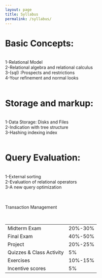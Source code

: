 ```yaml
---
layout: page
title: Syllabus
permalink: /syllabus/
---
```


<div style="text-align: left"> <h1>Basic Concepts:</h1>
<br>
1-Relational Model
<br>
2-Relational algebra and relational calculus
<br>
3-(sql) :Prospects and restrictions
<br>
4-Your refinement and normal looks
<br>
<br>
<h1>Storage and markup:</h1>
<br>
1-Data Storage: Disks and Files
<br>
2-Indication with tree structure
<br>
3-Hashing indexing index
<br>
<br>
<h1>Query Evaluation:</h1>
<br>
1-External sorting
<br>
2-Evaluation of relational operators
<br>
3-A new query optimization<br>
<br>
<br>

Transaction Management</div>
<br>

<table>
  <tr>
    <td>Midterm Exam</td>
    <td>20%-30%</td>
  </tr>
  <tr>
    <td>Final Exam</td>
    <td>40%-50%</td>
  </tr>
  <tr>
    <td>Project</td>
    <td>20%-25%</td>
  </tr>
  <tr>
    <td>Quizzes & Class Activity</td>
    <td>5%</td>
  </tr>
  <tr>
    <td>Exercises</td>
    <td>10%-15%</td>
  </tr>
  <tr>
    <td>Incentive scores</td>
    <td>5%</td>
  </tr>
</table>